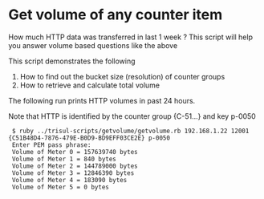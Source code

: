 Get volume of any counter item 
==============================

How much HTTP data was transferred in last 1 week ? 
This script will help you answer volume based questions like the above 


This script demonstrates the following

1. How to find out the bucket size (resolution) of counter groups
2. How to retrieve and calculate total volume 


The following run prints HTTP volumes in past 24 hours.

Note that HTTP is identified by the counter group {C-51...} and key p-0050 

```
 $ ruby ../trisul-scripts/getvolume/getvolume.rb 192.168.1.22 12001 {C51B48D4-7876-479E-B0D9-BD9EFF03CE2E} p-0050
 Enter PEM pass phrase:
 Volume of Meter 0 = 157639740 bytes  
 Volume of Meter 1 = 840 bytes  
 Volume of Meter 2 = 144789000 bytes  
 Volume of Meter 3 = 12846390 bytes  
 Volume of Meter 4 = 183090 bytes  
 Volume of Meter 5 = 0 bytes  

```
